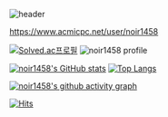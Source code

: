 ![header](https://capsule-render.vercel.app/api?type=waving&color=timeGradient&animation=twinkling&height=100&section=header&text=🤔&fontSize=30)



https://www.acmicpc.net/user/noir1458

[![Solved.ac프로필](http://mazassumnida.wtf/api/v2/generate_badge?boj=noir1458)](https://solved.ac/noir1458)
![noir1458 profile](http://mazandi.herokuapp.com/api?handle=noir1458&theme=warm)

[![noir1458's GitHub stats](https://github-readme-stats.vercel.app/api?username=noir1458&theme=buefy&show_icons=true)](https://github.com/noir1458/github-readme-stats)
[![Top Langs](https://github-readme-stats.vercel.app/api/top-langs/?username=noir1458&layout=compact)](https://github.com/noir1458/github-readme-stats)

[![noir1458's github activity graph](https://github-readme-activity-graph.cyclic.app/graph?username=noir1458&theme=vue)](https://github.com/noir1458/github-readme-activity-graph)

[![Hits](https://hits.seeyoufarm.com/api/count/incr/badge.svg?url=https%3A%2F%2Fgithub.com%2Fnoir1458%2Fhit-counter&count_bg=%231DB9BA&title_bg=%23555555&icon=&icon_color=%23E7E7E7&title=hits&edge_flat=false)](https://hits.seeyoufarm.com)

<!--
**noir1458/noir1458** is a ✨ _special_ ✨ repository because its `README.md` (this file) appears on your GitHub profile.

Here are some ideas to get you started:

- 🔭 I’m currently working on ...
- 🌱 I’m currently learning ...
- 👯 I’m looking to collaborate on ...
- 🤔 I’m looking for help with ...
- 💬 Ask me about ...
- 📫 How to reach me: ...
- 😄 Pronouns: ...
- ⚡ Fun fact: ...
-->
